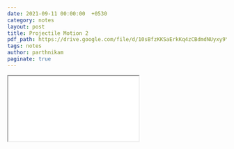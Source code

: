 ```yaml
---
date: 2021-09-11 00:00:00  +0530
category: notes
layout: post
title: Projectile Motion 2
pdf_path: https://drive.google.com/file/d/10sBfzKKSaErkKq4zCBdmdNUyxy9YYqIz/preview?usp=sharing
tags: notes
author: parthnikam
paginate: true
---
```


<iframe class="embed-pdf" src="{{ page.pdf_path }}#toolbar=0" seamless="seamless" scrolling="no" style="overflow:hidden"></iframe>
